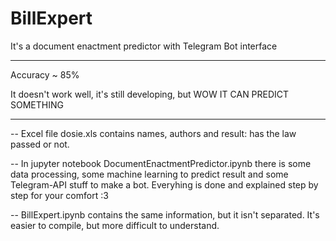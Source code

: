 # BillExpert
It's a document enactment predictor with Telegram Bot interface
____________________________
Accuracy ~ 85%

It doesn't work well, it's still developing, but WOW IT CAN PREDICT SOMETHING
____________________________

-- Excel file dosie.xls contains names, authors and result: has the law passed or not.

-- In jupyter notebook DocumentEnactmentPredictor.ipynb there is some data processing, some machine learning to predict result and some Telegram-API stuff to make a bot. Everyhing is done and explained step by step for your comfort :3

-- BillExpert.ipynb contains the same information, but it isn't separated. It's easier to compile, but more difficult to understand.
